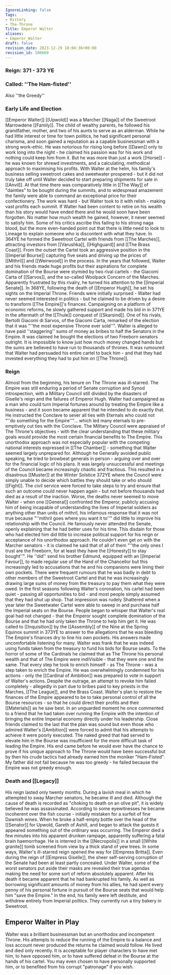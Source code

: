 ```yaml
---
IgnoreLinking: false
Tags:
- History
- The-Throne
Title: Emperor Walter
aliases:
- Emperor_Walter
draft: false
revision_date: 2023-12-29 18:04:36+00:00
revision_id: 106669
---
```


### Reign: 371 - 373 YE
### Called: ''The Ham-fisted''
Also ''the Greedy''
### Early Life and Election
[[Emperor Walter]] [[Upwold]] was a Marcher [[Naga]] of the Sweetroot Marrowdene [[Family]]. The child of wealthy parents, he followed his grandfather, mother, and two of his aunts to serve as an alderman. While he had little interest or time for town politics, he had significant personal charisma, and soon gained a reputation as a capable businessman with a strong work-ethic. He was notorious for rising long before [[Dawn]] only to work long into the night - he claimed his passion was for his work and nothing could keep him from it. But he was more than just a work [[Horse]] - he was known for shrewd investments, and a calculating, methodical approach to maximising his profits.
With Walter at the helm, his family's business selling sweetroot cakes and sweetwater prospered - but it did not truly take off until Walter decided to start preparing shipments for sale in [[Anvil]]. At that time there was comparatively little in [[The Way]] of "dainties" to be bought during the summits, and to widespread amazement the family were able to command an exceptional price for their confectionery. The work was hard - but Walter took to it with relish - making vast profits each summit.
If Walter had been content to retire on his wealth than his story would have ended there and he would soon have been forgotten. No matter how much wealth he gained, however, it never seemed to satisfy him. Some of his critics ascribe this failing to his strong naga blood, but the more even-handed point out that there is little need to look to Lineage to explain someone who is discontent with what they have.
In 364YE he formed the Sweetroot Cartel with friends from [[The Marches]], attracting investors from [[Varushka]], [[Highguard]] and [[The Brass Coast]]. From the outset the Cartel took an aggressive position in the [[Imperial Bourse]] capturing five seats and driving up the prices of [[Mithril]] and [[Weirwood]] in the process. In the years that followed, Walter and his friends made huge profits but their aspirations for complete domination of the Bourse were stymied by two rival cartels - the Giacomi Carta of [[Sarvos]], and the so-called Woolpack Concern of the Marches.
Apparently frustrated by this rivalry, he turned his attention to the [[Imperial Senate]]. In 368YE, following the death of [[Emperor Hugh]], he set his sights on the Imperial Throne. Friends were initially surprised - Walter had never seemed interested in politics - but he claimed to be driven by a desire to transform [[The Empire]]'s finances. Campaigning on a platform of economic reforms, he slowly gathered support and made his bid in in 371YE in the aftermath of the [[Thule]] conquest of [[Skarsind]].
One of his rivals, Bertolli Giacomi di Sarvos, of the Giacomi Carta, remarked of the election that it was "''the most expensive Throne ever sold''". Walter is alleged to have paid ''staggering'' sums of money as bribes to half the Senators in the Empire. It was claimed he bought the elections of two Freeborn senators outright. It is impossible to know just how much money changed hands but the sums are believed to have run to thousands of thrones. It was rumoured that Walter had persuaded his entire cartel to back him - and that they had invested everything they had to put him on [[The Throne]].
### Reign
Almost from the beginning, his tenure on The Throne was ill-starred. The Empire was still enduring a period of Senate corruption and Synod introspection, with a Military Council still divided by the disasters of Giselle's reign and the failures of Emperor Hugh. Walter had campaigned as a man who could turn Imperial fortunes around by treating the Empire like a business - and it soon became apparent that he intended to do exactly that. He instructed the Conclave to sever all ties with Eternals who could not "''do something for the Empire''"... which led many eternals to pre-emptively cut ties with the Conclave. 
The Military Council were appraised of The Throne's objectives - with the clear understanding that these military goals would provide the most certain financial benefits to The Empire. This unorthodox approach was not especially popular with the competing national interests expressed in [[The Chamber]] - something that Walter seemed largely unprepared for. Although he Generally avoided public speaking, he tried to browbeat generals in person - arguing over and over for the financial logic of his plans.
It was largely unsuccessful and meetings of the Council became increasingly chaotic and fractious. This resulted in a disastrous [[Muster]] at the Winter Solstice 372YE where the Council were simply unable to decide which battles they should take or who should [[Fight]]. The civil service were forced to take steps to try and ensure that such an outcome could never happen again - but not before thousands had died as a result of the inaction. Worse, the deaths never seemed to move Walter - when one [[General]] confronted the Emperor, publicly accusing him of being incapable of understanding the lives of Imperial soldiers as anything other than units of mithril, his infamous response that it was not true because "''mithril goes where you want it to''" did little to improve his relationship with the Council.
He famously never attended the Senate, openly explaining that he had better uses for his time. This disdain for those who had elected him did little to increase political support for his reign or acceptance of his unorthodox approach. He couldn't even get on with the Marcher senators - it is claimed he said that of all of them "''the only ones I trust are the Freeborn, for at least they have the [[Honesty]] to stay bought''".
He ''did'' send his brother Edmund, equipped with an [[Imperial Favour]], to made regular use of the Hand of the Chancellor but this increasingly led to accusations that he and his companions were lining their own pockets. There were frequent rumours that he was badly in debt to other members of the Sweetroot Cartel and that he was increasingly drawing large sums of money from the treasury to pay them what they were owed.
In the first seasons following Walter's coronation, his cartel had been quiet - passing all opportunities to bid - and most people simply assumed that they had shut up shop. That impression was rudely Shattered when a year later the Sweetwater Cartel were able to sweep in and purchase half the Imperial seats on the Bourse. People began to whisper that Walter's real goal had not changed - that the Emperor sought complete domination of the Bourse and that he had only taken the Throne to help him get it.
He was called to [[Inquisition]] by the [[Assembly]] of the Nine at the Spring Equinox summit in 373YE to answer to the allegations that he was bleeding The Empire's finances dry to line his own pockets. His answers made uncomfortable listening for many. Walter was frank that he was indeed using funds taken from the treasury to fund his bids for Bourse seats. To the horror of some of the Cardinals he claimed that as The Throne his personal wealth and that of The Empire were indiVisible - that they were one and the same. That every step he took to enrich himself - as The Throne - was a step taken to enrich the Empire. He was overwhelmingly condemned for his actions - only the [[Cardinal of Ambition]] was prepared to vote in support of Walter's actions. Despite the outrage, an attempt to revoke him failed completely - allegedly in part due to bribes paid to key priests in the Marches, [[The League]], and the Brass Coast.
Walter's plan to restore the finances of the Empire appeared to be to take personal control of all the Bourse resources - so that he could direct their profits and their [[Materials]] as he saw best. In an unguarded moment he once commented to a friend that he had taken over running the Empire with the intention of bringing the entire Imperial economy directly under his leadership. Close friends claimed to the last that the plan was sound but even those who admired Walter's [[Ambition]] were forced to admit that his attempts to achieve it were poorly executed. The naked greed that had served to elevate him in the Bourse was insufficient for the more difficult task of leading the Empire. His end came before he would ever have the chance to prove if his unique approach to The Throne would have been successful but by then his crude tactics had already earned him the moniker "Ham-Fisted".
My father did not fail because he was too greedy - he failed because the Empire was not greedy enough.
### Death and [[Legacy]]
His reign lasted only twenty months. During a lavish meal in which he attempted to sway Marcher senators, he became ill and died. Although the cause of death is recorded as "choking to death on an olive pit", it is widely believed he was assassinated. According to some eyewitnesses he became incoherent over the fish course - initially mistaken for a surfeit of fine Dawnish wines. When he broke a half-empty bottle over the head of the [[Senator]] for Upwold, Gareth of Ashill, and began to attack the guests it appeared something out of the ordinary was occurring. The Emperor died a few minutes into his apparent drunken rampage, apparently suffering a fatal brain haemorrhage.
He is interred in the [[Necropolis]] in a small [[White granite]] tomb screened from view by a thick stand of yew trees. In some ways, Walter's ill-starred reign opened the way for [[Empress Britta]]. Even during the reign of [[Empress Giselle]], the sheer self-serving corruption of the Senate had been at least partly concealed. Under Walter, some of the worst senators put aside their masks are revealed their true agendas making the need for some sort of reform absolutely apparent.
After his death it became apparent that he had bankrupted his family. As well as borrowing significant amounts of money from his allies, he had spent every penny of his personal fortune in pursuit of the Bourse seats that would help him "save the Empire." In the end, his family were left destitute, and withdrew entirely from Imperial politics. They currently run a tiny bakery in Sweetroot.
## Emperor Walter in Play
Walter was a brilliant businessman but an unorthodox and incompetent Throne. His attempts to reduce the running of the Empire to a balance and loss account never produced the returns he claimed would follow.
He lived and died only recently. It is acceptable for player characters to have met him, to have opposed him, or to have suffered defeat in the Bourse at the hands of his cartel. You may even chosen to have personally supported him, or to benefited from his corrupt "patronage" if you wish.
